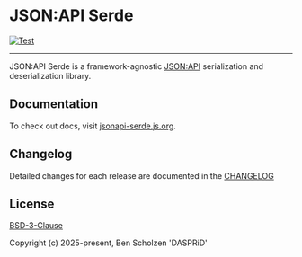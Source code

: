 # JSON:API Serde

[![Test](https://github.com/DASPRiD/jsonapi-serde-js/actions/workflows/test.yml/badge.svg)](https://github.com/DASPRiD/jsonapi-serde-js/actions/workflows/test.yml)

---

JSON:API Serde is a framework-agnostic [JSON:API](https://jsonapi.org) serialization and deserialization library.

## Documentation

To check out docs, visit [jsonapi-serde.js.org](https://jsonapi-serde.js.org).

## Changelog

Detailed changes for each release are documented in the [CHANGELOG](https://github.com/dasprid/jsonapi-serde-js/blob/main/packages/core/CHANGELOG.md)

## License

[BSD-3-Clause](https://github.com/dasprid/jsonapi-serde-js/blob/main/LICENSE)

Copyright (c) 2025-present, Ben Scholzen 'DASPRiD'
